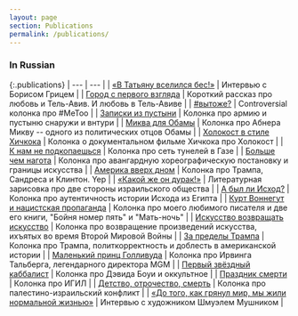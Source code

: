 ```yaml
---
layout: page
section: Publications
permalink: /publications/
---
```


### In Russian

{:.publications}
| --- | --- |
| [«В Татьяну вселился бес!»](http://jewish.ru/ru/interviews/articles/186110/) | Интервью с Борисом Грицем |
| [Город с первого взгляда](http://jewish.ru/ru/columnists/articles/184597/) | Короткий рассказ про любовь и Тель-Авив. И любовь в Тель-Авиве |
| [#вытоже?](http://jewish.ru/ru/columnists/articles/184269/) | Controversial колонка про #MeToo |
| [Записки из пустыни](http://jewish.ru/ru/columnists/articles/180694/) | Колонка про армию и пустыню снаружи и внтури |
| [Миква для Обамы](http://jewish.ru/ru/people/society/179440/) | Колонка про Абнера Микву -- одного из политических отцов Обамы |
| [Холокост в стиле Хичкока](http://jewish.ru/ru/stories/reviews/175776/) | Колонка о документальном фильме Хичкока про Холокост |
| [К нам не подкопаешься](http://jewish.ru/ru/events/israel/179578/) | Колонка про сеть тунелей в Газе |
| [Больше чем нагота](http://jewish.ru/ru/columnists/articles/11493/) | Колонка про авангардную хореографическую постановку и границы искусства |
| [Америка вверх дном](http://jewish.ru/ru/events/world/8647/) | Колонка про Трампа, Сандреса и Клинтон. Yep |
| [«Какой же он дурак!»](http://jewish.ru/ru/stories/literature/2594/) | Литературная зарисовка про две стороны израильского общества |
| [А был ли Исход?](http://jewish.ru/ru/stories/reviews/4652/) | Колонка про аутентичность истории Исхода из Египта |
| [Курт Воннегут и нацистская пропаганда](http://jewish.ru/ru/stories/reviews/933/) | Колонка про моего любимого писателя и две его книги, "Бойня номер пять" и "Мать-ночь" |
| [Искусство возвращать искусство](http://jewish.ru/ru/stories/reviews/929/) | Колонка про возвращение произведений искусства, ихъятых во время Второй Мировой Войны |
| [За пределы Трампа](http://jewish.ru/ru/columnists/articles/11469/) | Колонка про Трампа, политкорректность и доблесть в американской истории |
| [Маленький принц Голливуда](http://jewish.ru/ru/people/culture/684/) | Колонка про Ирвинга Тальберга, легендарного директора MGM |
| [Первый звёздный каббалист](http://jewish.ru/ru/people/culture/3112/) | Колонка про Дэвида Боуи и оккультное |
| [Праздник смерти](http://jewish.ru/ru/columnists/articles/11438/) | Колонка про ИГИЛ |
| [Детство, отрочество, смерть](http://jewish.ru/ru/columnists/articles/11432/) | Колонка про палестино-израильский конфликт |
| [«До того, как грянул мир, мы жили нормальной жизнью»](http://jewish.ru/ru/interviews/articles/175546/) | Интервью с художником Шмуэлем Мушником |
